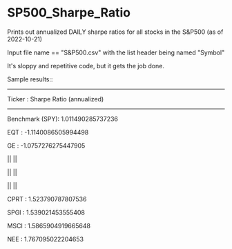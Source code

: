 # SP500_Sharpe_Ratio
Prints out annualized DAILY sharpe ratios for all stocks in the S&P500 (as of 2022-10-21)

Input file name == "S&P500.csv" with the list header being named "Symbol"

It's sloppy and repetitive code, but it gets the job done.

Sample results::

-------------------------

Ticker : Sharpe Ratio (annualized)

-------------------------

Benchmark (SPY):  1.011490285737236

EQT : -1.1140086505994498

GE : -1.0757276275447905

||             ||

||             ||

||             ||

CPRT : 1.523790787807536

SPGI : 1.539021453555408

MSCI : 1.5865904919665648

NEE : 1.767095022204653
